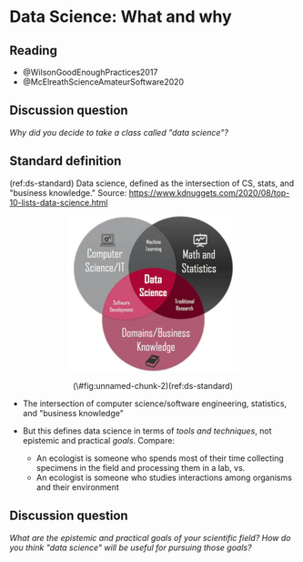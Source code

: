 # Data Science: What and why #




## Reading ##

- @WilsonGoodEnoughPractices2017
- @McElreathScienceAmateurSoftware2020

## Discussion question ##

*Why did you decide to take a class called "data science"?*  

## Standard definition ##

(ref:ds-standard) Data science, defined as the intersection of CS, stats, and "business knowledge." Source: <https://www.kdnuggets.com/2020/08/top-10-lists-data-science.html>

<div class="figure" style="text-align: center">
<img src="images/Abisiga.jpg" alt="(ref:ds-standard)" width="60%" />
<p class="caption">(\#fig:unnamed-chunk-2)(ref:ds-standard)</p>
</div>

- The intersection of computer science/software engineering, statistics, and "business knowledge"

- But this defines data science in terms of *tools and techniques*, not epistemic and practical *goals*.  Compare: 
    - An ecologist is someone who spends most of their time collecting specimens in the field and processing them in a lab, vs. 
    - An ecologist is someone who studies interactions among organisms and their environment
    
## Discussion question ## 

*What are the epistemic and practical goals of your scientific field?  How do you think "data science" will be useful for pursuing those goals?*


<!--
## What is this thing called "data"? ##

(ref:boykis) Boykis Twitter poll of "data scientists"; 67% said they spend most of their time cleaning data/moving data. Source: <https://twitter.com/vboykis/status/1089920316644704256>

<div class="figure" style="text-align: center">
<img src="images/Boykis.png" alt="(ref:boykis)" width="60%" />
<p class="caption">(\#fig:unnamed-chunk-3)(ref:boykis)</p>
</div>


(ref:scott) Scott tweet: "One of the biggest failures I see in junior ML/CV engineers is a complete lack of interest in building data sets. While it is boring grunt work I think there is so much to be learned in putting together a dataset. It is like half the problem." Source: <https://twitter.com/kscottz/status/1091423467772162049>

<div class="figure" style="text-align: center">
<img src="images/Scott.png" alt="(ref:scott)" width="60%" />
<p class="caption">(\#fig:unnamed-chunk-4)(ref:scott)</p>
</div>

(ref:hudon) Hudon tweet containing a graphic labelled "Full Stack Data Science," with categories "data engineer" (entries collect, build data pipeline), "data analyst" (entries reporting, data viz), "data scientist" (entries build models, run statistical tests), and "machine learning engineer" (entries deploy model, build model). Source: <https://twitter.com/beeonaposy/status/1298070348844457987>

<div class="figure" style="text-align: center">
<img src="images/Hudon.png" alt="(ref:hudon)" width="60%" />
<p class="caption">(\#fig:unnamed-chunk-5)(ref:hudon)</p>
</div>


- *Representational view*: Data are "reliable representations of reality which are produced via the interaction between humans and the world"
    - "The production of data is equivalent to 'capturing' features of the world that can be used for systematic study"
    - "Data [are seen as] as 'raw' products of research, which are as close as it gets to unmediated knowledge of reality"
    - Data provide "an objective foundation for the acquisition of knowledge" [@LeonelliScientificResearchBig2020]
    - **Data become data when they're produced according to a reliable, standardized measurement process**

- *Relational view*: "Data are objects that are treated as potential or actual evidence for scientific claims in ways that can, at least in principle, be scrutinised and accounted for"
    - "Any object can be used as a datum, or stop being used as such, depending on the circumstances"
    - **Data become data when they're used as evidence** [@LeonelliScientificResearchBig2020]
    - Note implications for ideas of "unmediated knowledge" and "objective foundation"
        
## Back to "data science" ##    

- Data science ≠ lab science (often)
    - Data collection isn't standardized
        - Found (or bought), not made
        - Data as byproduct
        - This is the point of the tweets above
        - ex: scraping from Twitter, Wikipedia, administrative records
    - Remixing and recombining data
        - ex: pesticide use + Census data in @HicksCensusDemographicsChlorpyrifos2020
    - Data first, questions later
    - **Relational view is often a better fit**

- The goal of data science is to **produce data**
    - To create, transform, and juxtapose objects such that they can be used as evidence
    - Can be done experimentally in a lab, but in other ways too
-->
    
